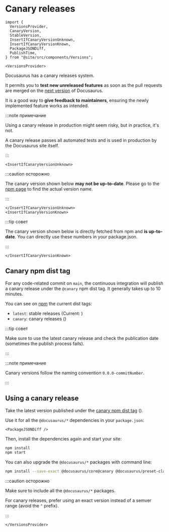 # Canary releases

```mdx-code-block
import {
  VersionsProvider,
  CanaryVersion,
  StableVersion,
  InsertIfCanaryVersionUnknown,
  InsertIfCanaryVersionKnown,
  PackageJSONDiff,
  PublishTime,
} from "@site/src/components/Versions";

<VersionsProvider>
```

Docusaurus has a canary releases system.

It permits you to **test new unreleased features** as soon as the pull requests are merged on the [next version](./5-release-process.md#next-version) of Docusaurus.

It is a good way to **give feedback to maintainers**, ensuring the newly implemented feature works as intended.

:::note примечание

Using a canary release in production might seem risky, but in practice, it's not.

A canary release passes all automated tests and is used in production by the Docusaurus site itself.

:::

```mdx-code-block
<InsertIfCanaryVersionUnknown>
```

:::caution осторожно

The canary version shown below **may not be up-to-date**. Please go to the [npm page](https://www.npmjs.com/package/@docusaurus/core?activeTab=versions) to find the actual version name.

:::

```mdx-code-block
</InsertIfCanaryVersionUnknown>
<InsertIfCanaryVersionKnown>
```

:::tip совет

The canary version shown below is directly fetched from npm and **is up-to-date**. You can directly use these numbers in your package.json.

:::

```mdx-code-block
</InsertIfCanaryVersionKnown>
```

## Canary npm dist tag

For any code-related commit on `main`, the continuous integration will publish a canary release under the `@canary` npm dist tag. It generally takes up to 10 minutes.

You can see on [npm](https://www.npmjs.com/package/@docusaurus/core?activeTab=versions) the current dist tags:

- `latest`: stable releases (Current: <StableVersion />)
- `canary`: canary releases (<CanaryVersion />)

:::tip совет

Make sure to use the latest canary release and check the publication date (sometimes the publish process fails). <PublishTime />

:::

:::note примечание

Canary versions follow the naming convention `0.0.0-commitNumber`.

:::

## Using a canary release

Take the latest version published under the [canary npm dist tag](https://www.npmjs.com/package/@docusaurus/core?activeTab=versions) (<CanaryVersion />).

Use it for all the `@docusaurus/*` dependencies in your `package.json`:

```mdx-code-block
<PackageJSONDiff />
```

Then, install the dependencies again and start your site:

```bash npm2yarn
npm install
npm start
```

You can also upgrade the `@docusaurus/*` packages with command line:

```bash npm2yarn
npm install --save-exact @docusaurus/core@canary @docusaurus/preset-classic@canary
```

:::caution осторожно

Make sure to include all the `@docusaurus/*` packages.

For canary releases, prefer using an exact version instead of a semver range (avoid the `^` prefix).

:::

```mdx-code-block
</VersionsProvider>
```
